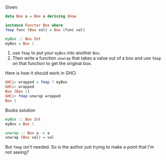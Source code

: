 

Given:

```haskell
data Box a = Box a deriving Show

instance Functor Box where
fmap func (Box val) = Box (func val)

myBox :: Box Int
myBox = Box 1
```

1. use `fmap` to put your `myBox` into another `Box`.
2. Then write a function `unwrap` that takes a value out of a box and use `fmap`  on that function to get the original box.

Here is how it should work in GHCi
```haskell
GHCi> wrapped = fmap ? myBox
GHCi> wrapped
Box (Box 1)
GHCi> fmap unwrap wrapped
Box 1
```

Books solution

```haskell
myBox :: Box Int
myBox = Box 1

unwrap :: Box a -> a
unwrap (Box val) = val
```

But `fmap` isn't needed. So is the author just trying to make a point that I'm not seeing?